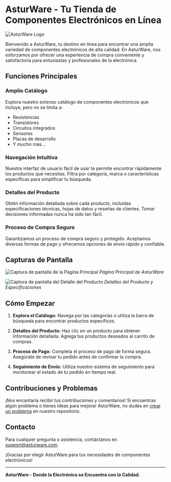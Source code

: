 # AsturWare - Tu Tienda de Componentes Electrónicos en Línea

![AsturWare Logo](url_de_la_imagen_logo)

Bienvenido a AsturWare, tu destino en línea para encontrar una amplia variedad de componentes electrónicos de alta calidad. En AsturWare, nos esforzamos por ofrecer una experiencia de compra conveniente y satisfactoria para entusiastas y profesionales de la electrónica.

## Funciones Principales

### Amplio Catálogo
Explora nuestro extenso catálogo de componentes electrónicos que incluye, pero no se limita a:
- Resistencias
- Transistores
- Circuitos integrados
- Sensores
- Placas de desarrollo
- Y mucho más...

### Navegación Intuitiva
Nuestra interfaz de usuario fácil de usar te permite encontrar rápidamente los productos que necesitas. Filtra por categoría, marca o características específicas para simplificar tu búsqueda.

### Detalles del Producto
Obtén información detallada sobre cada producto, incluidas especificaciones técnicas, hojas de datos y reseñas de clientes. Tomar decisiones informadas nunca ha sido tan fácil.

### Proceso de Compra Seguro
Garantizamos un proceso de compra seguro y protegido. Aceptamos diversas formas de pago y ofrecemos opciones de envío rápido y confiable.

## Capturas de Pantalla

![Captura de pantalla de la Página Principal](https://i.imgur.com/1WNzCPH.jpg)
*Página Principal de AsturWare*

![Captura de pantalla del Detalle del Producto](url_de_la_imagen_producto)
*Detalles del Producto y Especificaciones*

## Cómo Empezar

1. **Explora el Catálogo:** Navega por las categorías o utiliza la barra de búsqueda para encontrar productos específicos.

2. **Detalles del Producto:** Haz clic en un producto para obtener información detallada. Agrega tus productos deseados al carrito de compras.

3. **Proceso de Pago:** Completa el proceso de pago de forma segura. Asegúrate de revisar tu pedido antes de confirmar la compra.

4. **Seguimiento de Envío:** Utiliza nuestro sistema de seguimiento para monitorear el estado de tu pedido en tiempo real.

## Contribuciones y Problemas

¡Nos encantaría recibir tus contribuciones y comentarios! Si encuentras algún problema o tienes ideas para mejorar AsturWare, no dudes en [crear un problema](url_del_repositorio/issues) en nuestro repositorio.

## Contacto

Para cualquier pregunta o asistencia, contáctanos en support@asturware.com.

¡Gracias por elegir AsturWare para tus necesidades de componentes electrónicos!

---

**AsturWare - Donde la Electrónica se Encuentra con la Calidad.**
